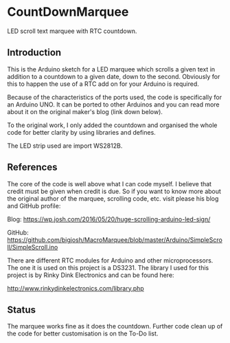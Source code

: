 # CountDownMarquee
 LED scroll text marquee with RTC countdown.

## Introduction

This is the Arduino sketch for a LED marquee which scrolls a given text in addition to a countdown to a given date, down to the second. Obviously for this to happen the use of a RTC add on for your Arduino is required.

Because of the characteristics of the ports used, the code is specifically for an Arduino UNO. It can be ported to other Arduinos and you can read more about it on the original maker's blog (link down below).

To the original work, I only added the countdown and organised the whole code for better clarity by using libraries and defines.

The LED strip used are import WS2812B.

## References

The core of the code is well above what I can code myself. I believe that credit must be given when credit is due. So if you want to know more about the original author of the marquee, scrolling code, etc. visit please his blog and GitHub profile:

Blog: https://wp.josh.com/2016/05/20/huge-scrolling-arduino-led-sign/

GitHub: https://github.com/bigjosh/MacroMarquee/blob/master/Arduino/SimpleScroll/SimpleScroll.ino

There are different RTC modules for Arduino and other microprocessors. The one it is used on this project is a DS3231. The library I used for this project is by Rinky Dink Electronics and can be found here:

http://www.rinkydinkelectronics.com/library.php

## Status

The marquee works fine as it does the countdown. Further code clean up of the code for better customisation is on the To-Do list.
